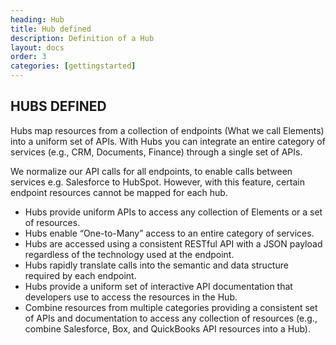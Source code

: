 ```yaml
---
heading: Hub
title: Hub defined
description: Definition of a Hub
layout: docs
order: 3
categories: [gettingstarted]
---
```


## HUBS DEFINED

Hubs map resources from a collection of endpoints (What we call Elements) into a uniform set of APIs. With Hubs you can integrate an entire category of services (e.g., CRM, Documents, Finance) through a single set of APIs.

We normalize our API calls for all endpoints, to enable calls between services e.g. Salesforce to HubSpot. However, with this feature, certain endpoint resources cannot be mapped for each hub.

* Hubs provide uniform APIs to access any collection of Elements or a set of resources.
* Hubs enable “One-to-Many” access to an entire category of services.
* Hubs are accessed using a consistent RESTful API with a JSON payload regardless of the technology used at the endpoint.
* Hubs rapidly translate calls into the semantic and data structure required by each endpoint.
* Hubs provide a uniform set of interactive API documentation that developers use to access the resources in the Hub.
* Combine resources from multiple categories providing a consistent set of APIs and documentation to access any collection of resources (e.g., combine Salesforce, Box, and QuickBooks API resources into a Hub).
